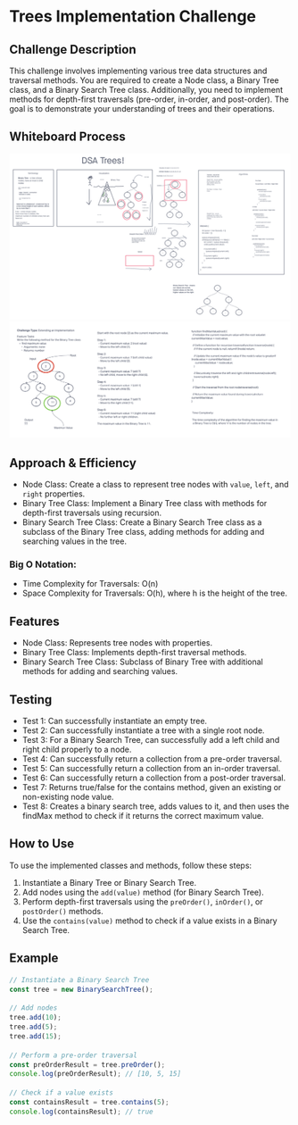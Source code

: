 # Trees Implementation Challenge

## Challenge Description

This challenge involves implementing various tree data structures and traversal methods. You are required to create a Node class, a Binary Tree class, and a Binary Search Tree class. Additionally, you need to implement methods for depth-first traversals (pre-order, in-order, and post-order). The goal is to demonstrate your understanding of trees and their operations.

## Whiteboard Process

![Code Challenge 15](codechallenge15.png)
![Code Challenge 16](codechallenge16.png)

## Approach & Efficiency

- Node Class: Create a class to represent tree nodes with `value`, `left`, and `right` properties.
- Binary Tree Class: Implement a Binary Tree class with methods for depth-first traversals using recursion.
- Binary Search Tree Class: Create a Binary Search Tree class as a subclass of the Binary Tree class, adding methods for adding and searching values in the tree.

### Big O Notation:

- Time Complexity for Traversals: O(n)
- Space Complexity for Traversals: O(h), where h is the height of the tree.

## Features

- Node Class: Represents tree nodes with properties.
- Binary Tree Class: Implements depth-first traversal methods.
- Binary Search Tree Class: Subclass of Binary Tree with additional methods for adding and searching values.

## Testing

- Test 1: Can successfully instantiate an empty tree.
- Test 2: Can successfully instantiate a tree with a single root node.
- Test 3: For a Binary Search Tree, can successfully add a left child and right child properly to a node.
- Test 4: Can successfully return a collection from a pre-order traversal.
- Test 5: Can successfully return a collection from an in-order traversal.
- Test 6: Can successfully return a collection from a post-order traversal.
- Test 7: Returns true/false for the contains method, given an existing or non-existing node value.
- Test 8: Creates a binary search tree, adds values to it, and then uses the findMax method to check if it returns the correct maximum value.

## How to Use

To use the implemented classes and methods, follow these steps:

1. Instantiate a Binary Tree or Binary Search Tree.
2. Add nodes using the `add(value)` method (for Binary Search Tree).
3. Perform depth-first traversals using the `preOrder()`, `inOrder()`, or `postOrder()` methods.
4. Use the `contains(value)` method to check if a value exists in a Binary Search Tree.

## Example

```javascript
// Instantiate a Binary Search Tree
const tree = new BinarySearchTree();

// Add nodes
tree.add(10);
tree.add(5);
tree.add(15);

// Perform a pre-order traversal
const preOrderResult = tree.preOrder();
console.log(preOrderResult); // [10, 5, 15]

// Check if a value exists
const containsResult = tree.contains(5);
console.log(containsResult); // true
